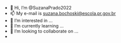- 👋 Hi, I’m @SuzanaPrado2022
- 📫 My e-mail is suzana.bochoski@escola.pr.gov.br
- 👀 I’m interested in ...
- 🌱 I’m currently learning ...
- 💞️ I’m looking to collaborate on ...
- 

<!---
SuzanaPrado2022/SuzanaPrado2022 is a ✨ special ✨ repository because its `README.md` (this file) appears on your GitHub profile.
You can click the Preview link to take a look at your changes.
--->
